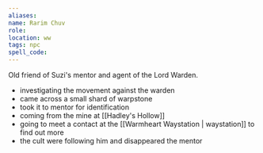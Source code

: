 ```yaml
---
aliases: 
name: Rarim Chuv
role: 
location: ww
tags: npc
spell_code: 
---
```


Old friend of Suzi's mentor and agent of the Lord Warden.

- investigating the movement against the warden
- came across a small shard of warpstone
- took it to mentor for identification
- coming from the mine at [[Hadley's Hollow]]
- going to meet a contact at the [[Warmheart Waystation | waystation]] to find out more
- the cult were following him and disappeared the mentor